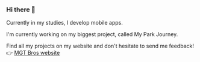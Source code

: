### Hi there 👋

Currently in my studies, I develop mobile apps. 

I'm currently working on my biggest project, called My Park Journey.  

Find all my projects on my website and don't hesitate to send me feedback!  
👉 [MGT Bros website](https://mgt-bros.com)
